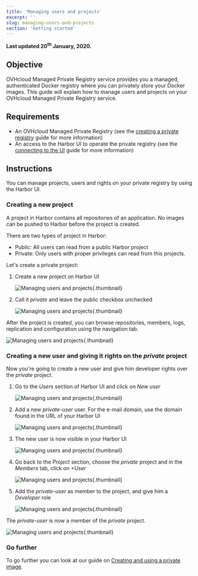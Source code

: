 ```yaml
---
title: 'Managing users and projects'
excerpt: ''
slug: managing-users-and-projects
section: 'Getting started'
---
```


**Last updated 20<sup>th</sup> January, 2020.**

<style>
 pre {
     font-size: 14px;
 }
 pre.console {
   background-color: #300A24; 
   color: #ccc;
   font-family: monospace;
   padding: 5px;
   margin-bottom: 5px;
 }
 pre.console code {
   border: solid 0px transparent;
   color: #ccc;
   font-family: monospace !important;
   font-size: 0.75em;
 }
 .small {
     font-size: 0.75em;
 }
</style>


## Objective

OVHcloud Managed Private Registry service provides you a managed, authenticated Docker registry where you can privately store your Docker images. This guide will explain how to manage users and projects on your OVHcloud Managed Private Registry service.


## Requirements

- An OVHcloud Managed Private Registry (see the [creating a private registry](../creating-a-private-registry/) guide for more information)
- An access to the Harbor UI to operate the private registry (see the [connecting to the UI](../connecting-to-the-ui/) guide for more information)


## Instructions

You can manage projects, users and rights on your private registry by using the Harbor UI.

### Creating a new project

A project in Harbor contains all repositories of an application. No images can be pushed to Harbor before the project is created. 

There are two types of project in Harbor:

- Public: All users can read from a public Harbor project
- Private: Only users with proper privileges can read from this projects.

Let's create a private project:

1. Create a new project on Harbor UI

    ![Managing users and projects](images/managing-users-and-projects-005.jpg){.thumbnail}

1. Call it *private* and leave the public checkbox unchecked

    ![Managing users and projects](images/managing-users-and-projects-006.jpg){.thumbnail}

After the project is created, you can browse repositories, members, logs, replication and configuration using the navigation tab.

![Managing users and projects](images/managing-users-and-projects-007.jpg){.thumbnail}



### Creating a new user and giving it rights on the *private* project


Now you're going to create a new user and give him developer rights over the *private* project.

1. Go to the *Users* section of Harbor UI and click on *New user*

    ![Managing users and projects](images/managing-users-and-projects-008.jpg){.thumbnail}


1. Add a new *private-user* user. For the e-mail domain, use the domain found in the URL of your Harbor UI

    ![Managing users and projects](images/managing-users-and-projects-009.jpg){.thumbnail}


1. The new user is now visible in your Harbor UI 

    ![Managing users and projects](images/managing-users-and-projects-010.jpg){.thumbnail}


1. Go back to the *Project* section, choose the *private* project and in the *Members* tab, click on  *+User*

    ![Managing users and projects](images/managing-users-and-projects-011.jpg){.thumbnail}


1. Add the *private-user* as member to the project, and give him a *Developer* role    

    ![Managing users and projects](images/managing-users-and-projects-012.jpg){.thumbnail}


The *private-user* is now a member of the *private* project.

![Managing users and projects](images/managing-users-and-projects-013.jpg){.thumbnail}


### Go further

To go further you can look at our guide on [Creating and using a private image](../creating-and-using-a-private-image/).